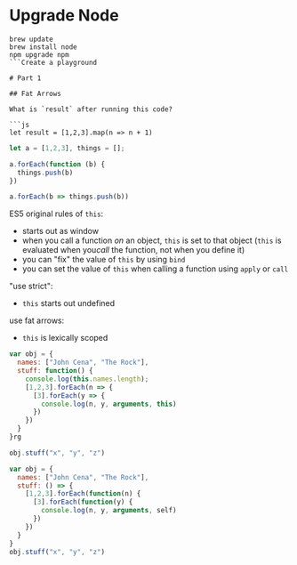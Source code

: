 # Upgrade Node

```
brew update
brew install node
npm upgrade npm
```Create a playground

# Part 1

## Fat Arrows

What is `result` after running this code?

```js
let result = [1,2,3].map(n => n + 1)
```

```js
let a = [1,2,3], things = [];

a.forEach(function (b) {
  things.push(b)
})

a.forEach(b => things.push(b))
```

ES5 original rules of `this`:

- starts out as window
- when you call a function ​_on_​ an object, `this` is set to that object (`this` is evaluated when you ​_call_​ the function, not when you define it)
- you can "fix" the value of `this` by using `bind`
- you can set the value of `this` when calling a function using `apply` or `call`

"use strict":

- `this` starts out undefined

use fat arrows:

- `this` is lexically scoped

```js
var obj = {
  names: ["John Cena", "The Rock"],
  stuff: function() {
    console.log(this.names.length);
    [1,2,3].forEach(n => {
      [3].forEach(y => {
        console.log(n, y, arguments, this)
      })
    })
  }
}rg

obj.stuff("x", "y", "z")
```

```js
var obj = {
  names: ["John Cena", "The Rock"],
  stuff: () => {
    [1,2,3].forEach(function(n) {
      [3].forEach(function(y) {
        console.log(n, y, arguments, self)
      })
    })
  }
}
obj.stuff("x", "y", "z")
